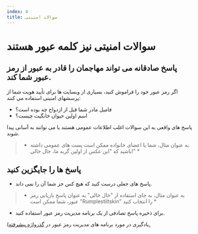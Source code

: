 ```yaml
---
index: 4
title: سوالات امنیتی
---
```

# سوالات امنیتی نیز کلمه عبور هستند

## پاسخ صادقانه می تواند مهاجمان را قادر به عبور از رمز عبور شما کند.

اگر رمز عبور خود را فراموش کنید، بسیاری از وبسایت ها برای تأیید هویت شما از پرسشهای امنیتی استفاده می کنند:

*   فامیل مادر شما قبل از ازدواج چه بوده است؟
*   اسم اولین حیوان خانگیت چیست؟

پاسخ های واقعی به این سوالات اغلب اطلاعات عمومی هستند یا می توانند به آسانی پیدا شوند.

> * به عنوان مثال، شما یا اعضای خانواده ممکن است پست های عمومی داشته باشید که "این عکس از اولین گربه ما، خال خالی!" *

## پاسخ ها را جایگزین کنید

*   پاسخ های جعلی درست کنید که هیچ کس جز شما آن را نمی داند.

> * به عنوان مثال، به جای استفاده از "خال خالی" به عنوان پاسخ بازیابی رمز عبور، شما ممکن است "Rumplestiltskin" را انتخاب کنید *

*   برای ذخیره پاسخ تصادفی از یک برنامه مدیریت رمز عبور استفاده کنید.

(یادگیری در مورد برنامه های مدیریت رمز عبور در [گذرواژه پیشرفته.](umbrella://information/passwords/advanced)